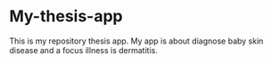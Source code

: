 # My-thesis-app
This is my repository thesis app. My app is about diagnose baby skin disease and a focus illness is dermatitis.
